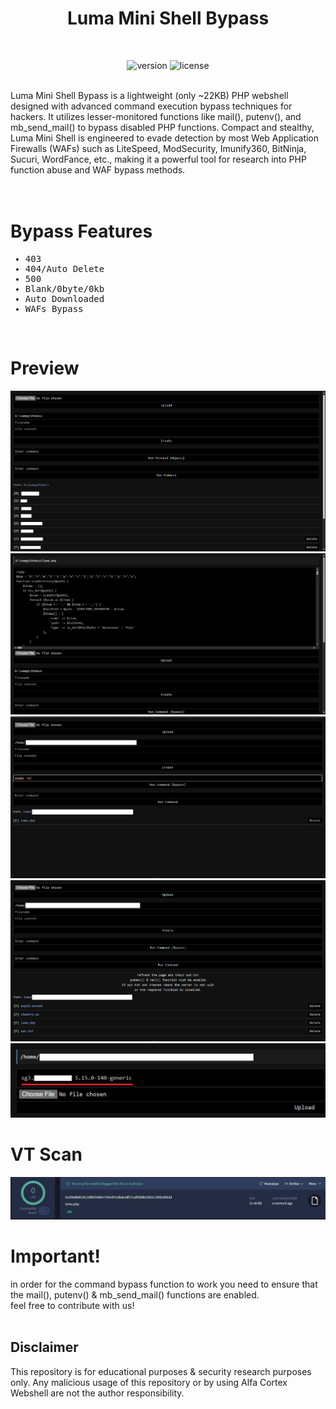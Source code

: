 <div align="center"><h1>Luma Mini Shell Bypass</h1></div>
<br>
<div align="center">

![version](https://camo.githubusercontent.com/375cefe6fef57f1709b07503c1f4f6e999ba5e3c3d9758739b99a49b871fa2e0/68747470733a2f2f696d672e736869656c64732e696f2f62616467652f5048502d616c6c2d626c7565)
![license](https://camo.githubusercontent.com/6eb2c38af93b1908393b5825182af4608fb27a15130bb3ea5ff9ce113589a285/68747470733a2f2f696d672e736869656c64732e696f2f62616467652f4c4943454e53452d4d49542d6c696d65)
</div>
<br>
Luma Mini Shell Bypass is a lightweight (only ~22KB) PHP webshell designed with advanced command execution bypass techniques for hackers. It utilizes lesser-monitored functions like mail(), putenv(), and mb_send_mail() to bypass disabled PHP functions. Compact and stealthy, Luma Mini Shell is engineered to evade detection by most Web Application Firewalls (WAFs) such as LiteSpeed, ModSecurity, Imunify360, BitNinja, Sucuri, WordFance, etc., making it a powerful tool for research into PHP function abuse and WAF bypass methods.<br><br>
<br>
<div><h1>Bypass Features</h1></div>
<samp>

* 403
* 404/Auto Delete
* 500
* Blank/0byte/0kb
* Auto Downloaded
* WAFs Bypass

</samp>
<br>
<div><h1>Preview</h1></div>
<img src="https://raw.githubusercontent.com/vlain1337/Luma-Mini-Shell/refs/heads/main/img/main-1.png">
<img src="https://raw.githubusercontent.com/vlain1337/Luma-Mini-Shell/refs/heads/main/img/main-2.png">
<img src="https://raw.githubusercontent.com/vlain1337/Luma-Mini-Shell/refs/heads/main/img/cmd.png">
<img src="https://raw.githubusercontent.com/vlain1337/Luma-Mini-Shell/refs/heads/main/img/cmd-2.png">
<img src="https://raw.githubusercontent.com/vlain1337/Luma-Mini-Shell/refs/heads/main/img/cmd-3.png">
</div>
<br>
<div><h1>VT Scan</h1></div>
<img src="https://raw.githubusercontent.com/vlain1337/Luma-Mini-Shell/refs/heads/main/img/vt.png">
<br>
<div><h1>Important!</h1></div>
in order for the command bypass function to work you need to ensure that the mail(), putenv() & mb_send_mail() functions are enabled.<br>
feel free to contribute with us!
<br><br>

## Disclaimer

This repository is for educational purposes & security research purposes only.
Any malicious usage of this repository or by using Alfa Cortex Webshell are not the author responsibility.
